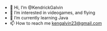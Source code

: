 - 👋 Hi, I’m @KendrickGalvin
- 👀 I’m interested in videogames, and flying
- 🌱 I’m currently learning Java
- 📫 How to reach me kengalvin23@gmail.com


<!---
KendrickGalvin/KendrickGalvin is a ✨ special ✨ repository because its `README.md` (this file) appears on your GitHub profile.
You can click the Preview link to take a look at your changes.
--->
